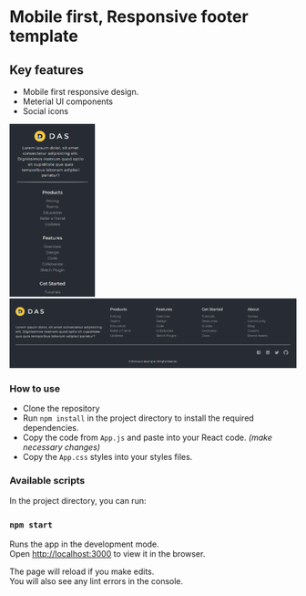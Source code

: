 # Mobile first, Responsive footer template

## Key features

- Mobile first responsive design.
- Meterial UI components
- Social icons

<img src='ss2.PNG' alt='mobile-view' style="width: 150px"/>
<img src='ss1.PNG' alt='desctop-view' style="width: 800px"/>

### How to use

- Clone the repository
- Run `npm install` in the project directory to install the required dependencies.
- Copy the code from `App.js` and paste into your React code. _(make necessary changes)_
- Copy the `App.css` styles into your styles files.

### Available scripts

In the project directory, you can run:

### `npm start`

Runs the app in the development mode.\
Open [http://localhost:3000](http://localhost:3000) to view it in the browser.

The page will reload if you make edits.\
You will also see any lint errors in the console.
